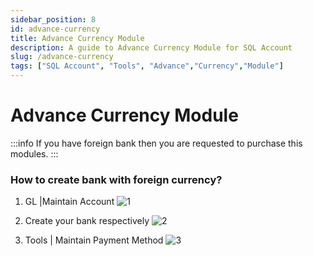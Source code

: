 ```yaml
---
sidebar_position: 8
id: advance-currency
title: Advance Currency Module
description: A guide to Advance Currency Module for SQL Account
slug: /advance-currency
tags: ["SQL Account", "Tools", "Advance","Currency","Module"]
---
```


# Advance Currency Module

:::info
If you have foreign bank then you are requested to purchase this modules.
:::

### How to create bank with foreign currency?
1. GL |Maintain Account
![1](/img/tools/advance-currency/1.png)

2. Create your bank respectively
![2](/img/tools/advance-currency/2.png)

3. Tools | Maintain Payment Method
![3](/img/tools/advance-currency/3.png)
  